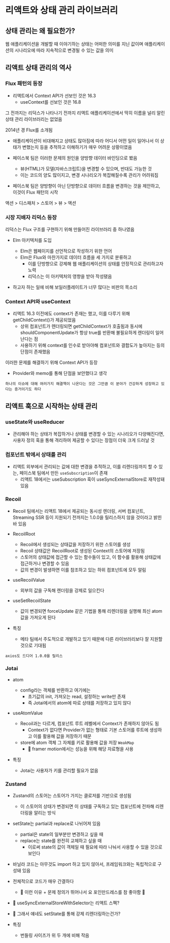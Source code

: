 # 리액트와 상태 관리 라이브러리

## 상태 관리는 왜 필요한가?

웹 애플리케이션을 개발할 때 이야기하는 상태는 어떠한 의미를 지닌 값이며 애플리케이션의 시나리오에 따라 지속적으로 변경될 수 있는 값을 의미

## 리액트 상태 관리의 역사

### Flux 패턴의 등장

* 리액트에서 Context API가 선보인 것은 16.3
  + useContext를 선보인 것은 16.8

그 전까지는 리덕스가 나타나기 전까지 리액트 애플리케이션에서 딱히 이름을 널리 알린 상태 관리 라이브러리는 없었음

2014년 경 Flux를 소개됨
* 애플리케이션이 비대해지고 상태도 많아짐에 따라 어디서 어떤 일이 일어나서 이 상태가 변했는지 등을 추적하고 이해하기가 매우 어려운 상황이였음
* 페이스북 팀은 이러한 문제의 원인을 양방향 데이터 바인딩으로 봤음
  + 뷰(HTML)가 모델(자바스크립트)을 변경할 수 있으며, 반대도 가능한 것
  + 이는 코드의 양도 많이지고, 변경 시나리오가 복잡해질수록 관리가 어려워짐

* 페이스북 팀은 양방향이 아닌 단방향으로 데이터 흐름을 변경하는 것을 제안하고, 이것이 Flux 패턴의 시작

액션 > 디스패처 > 스토어 > 뷰 > 액션

### 시장 지배자 리덕스 등장

리덕스는 Flux 구조를 구현하기 위해 만들어진 라이브러리 중 하나였음

* Elm 아키텍처를 도입
  + Elm은 웹페이지를 선언적으로 작성하기 위한 언어
  + Elm은 Flux와 마찬가지로 데이터 흐름을 세 가지로 분류하고
    - 이를 단방향으로 강제해 웹 애플리케이션의 상태를 안정적으로 관리하고자 노력
    - 리덕스는 이 아키텍처의 영향을 받아 작성됐음

* 하고자 하는 일에 비해 보일러플레이트가 너무 많다는 비판의 목소리

### Context API와 useContext

* 리액트 16.3 이전에도 context가 존재는 했고, 이를 다루기 위해 getChildContext()가 제공되었음
  + 상위 컴포넌트가 렌더링되면 getChildContext가 호출됨과 동시에 shouldComponentUpdate가 항상 true를 반환해 불필요하게 렌더링이 일어난다는 점
  + 사용하기 위해 context를 인수로 받아야해 컴포넌트와 결합도가 높아지는 등의 단점이 존재했음

이러한 문제를 해결하기 위해 Context API가 등장

* Provider와 memo를 통해 단점을 보안했다고 생각

```
하나의 이슈에 대해 여러가지 해결책이 나온다는 것은 그만큼 이 분야가 건강하게 성장하고 있다는 증거이기도 하다
```

## 리액트 훅으로 시작하는 상태 관리

### useState와 useReducer

* 관리해야 하는 상태가 복잡하거나 상태를 변경할 수 있는 시나리오가 다양해진다면, 사용자 정의 훅을 통해 격리하여 제공할 수 있다는 장점이 더욱 크게 드러날 것

### 컴포넌트 밖에서 상태를 관리

* 리액트 외부에서 관리되는 값에 대한 변경을 추적하고, 이를 리렌더링까지 할 수 있는, 페이스북 팀에서 만든 `useSubscription`이 존재
  + 리액트 18에서는 useSubscription 훅이 useSyncExternalStore로 재작성돼 있음

### Recoil

* Recoil 팀에서는 리액트 18에서 제공되는 동시성 렌더링, 서버 컴포넌트, Streaming SSR 등이 지원되기 전까지는 1.0.0을 릴리스하지 않을 것이라고 밝힌 바 있음

* RecoilRoot
  + Recoil에서 생성되는 상태값을 저장하기 위한 스토어를 생성
  + Recoil 상태값은 RecoilRoot로 생성된 Context의 스토어에 저장됨
  + 스토어의 상태값에 접근할 수 있는 함수들이 있고, 이 함수를 활용해 상태값에 접근하거나 변경할 수 있음
  + 값의 변경이 발생하면 이를 참조하고 있는 하위 컴포넌트에 모두 알림

* useRecoilValue
  + 외부의 값을 구독해 렌더링을 강제로 일으킨다

* useSetRecoilState
  + 값이 변경되면 forceUpdate 같은 기법을 통해 리렌더링을 실행해 최신 atom 값을 가져오게 된다

* 특징
  + 메타 팀에서 주도적으로 개발하고 있기 때문에 다른 라이브러리보다 잘 지원할 것으로 기대됨

```
axios도 드디어 1.0.0을 릴리스
```

### Jotai

* atom
  + config라는 객체를 반환하고 여기에는
    - 초기값의 init, 가져오는 read, 설정하는 write만 존재
    - 즉 Jotai에서의 atom에 따로 상태를 저장하고 있지 않다

* useAtomValue
  + Recoil과는 다르게, 컴포넌트 루트 레벨에서 Context가 존재하지 않아도 됨
    - Context가 없다면 Provider가 없는 형태로 기본 스토어를 루트에 생성하고 이를 활용해 값을 저장하기 때문
  + store에 atom 객체 그 자체를 키로 활용해 값을 저장 `WeakMap`
    - 🤘 framer motion에서는 성능을 위해 해당 자료형을 사용

* 특징
  + Jotai는 사용자가 키를 관리할 필요가 없음

### Zustand

* Zustand의 스토어는 스토어가 가지는 클로저를 기반으로 생성됨
  + 이 스토어의 상태가 변경되면 이 상태를 구독하고 있는 컴포넌트에 전파해 리렌더링을 알리는 방식

* setState는 partial과 replace로 나뉘어져 있음
  + partial은 state의 일부분만 변경하고 싶을 때
  + replace는 state를 완전히 교체하고 싶을 때
    - 이로써 state의 값이 객체일 때 필요에 따라 나눠서 사용할 수 있을 것으로 보인다

* 바닐라 코드는 아무것도 import 하고 있지 않아서, 프레임워크와는 독립적으로 구성돼 있음

* 전체적으로 코드가 매우 간결하다
  + 🤘 이런 이유 + 문제 정의가 뛰어나서 요 포인만드레스를 참 좋아함 🤘

* 🤘 useSyncExternalStoreWithSelector는 리액트 스펙?
* 🤘 그래서 얘네도 setState를 통해 강제 리렌더링하는건가?

* 특징
  + 번들링 사이즈가 위 두 개에 비해 작음
